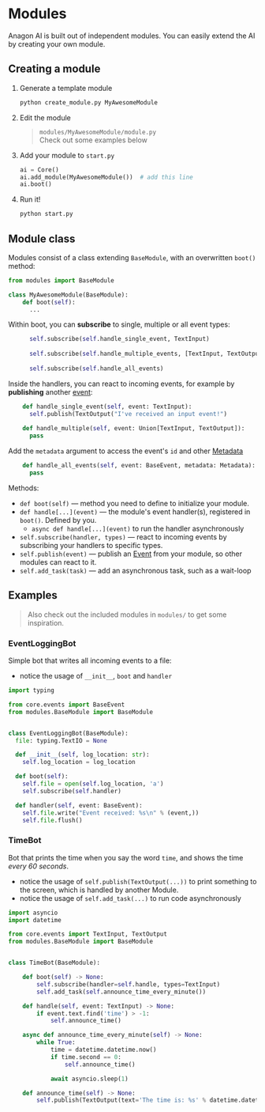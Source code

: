 # Modules

Anagon AI is built out of independent modules.
You can easily extend the AI by creating your own module.

## Creating a module

1. Generate a template module
   ```bash
   python create_module.py MyAwesomeModule
   ```
2. Edit the module   
   > `modules/MyAwesomeModule/module.py`  
   > Check out some examples below
3. Add your module to `start.py`

   ```python
   ai = Core()
   ai.add_module(MyAwesomeModule())  # add this line
   ai.boot()
   ```
4. Run it!  
   ```bash
   python start.py
   ```
## Module class

Modules consist of a class extending `BaseModule`, with an overwritten `boot()` method:


```python
from modules import BaseModule

class MyAwesomeModule(BaseModule):
    def boot(self):
      ...
```

Within boot, you can **subscribe** to single, multiple or all event types:

```python
      self.subscribe(self.handle_single_event, TextInput)
      
      self.subscribe(self.handle_multiple_events, [TextInput, TextOutput])
      
      self.subscribe(self.handle_all_events)
```

Inside the handlers, you can react to incoming events, for example by **publishing** another [event](events.md):

```python
    def handle_single_event(self, event: TextInput):
      self.publish(TextOutput("I've received an input event!")
    
    def handle_multiple(self, event: Union[TextInput, TextOutput]):
      pass
```

Add the `metadata` argument to access the event's `id` and other [Metadata](metadata.md) 

```python
    def handle_all_events(self, event: BaseEvent, metadata: Metadata):
      pass
```


Methods:

- `def boot(self)` &mdash; method you need to define to initialize your module.
- `def handle[...](event)` &mdash; the module's event handler(s), registered in `boot()`. Defined by you.
  - `async def handle[...](event)` to run the handler asynchronously
- `self.subscribe(handler, types)` &mdash; react to incoming events by subscribing your handlers to specific types.
- `self.publish(event)` &mdash; publish an [Event](events.md) from your module, so other modules can react to it.
- `self.add_task(task)` &mdash; add an asynchronous task, such as a wait-loop

## Examples

> Also check out the included modules in `modules/` to get some inspiration. 


### EventLoggingBot

Simple bot that writes all incoming events to a file:

- notice the usage of `__init__`, `boot` and `handler`

```python
import typing

from core.events import BaseEvent
from modules.BaseModule import BaseModule


class EventLoggingBot(BaseModule):
  file: typing.TextIO = None

  def __init__(self, log_location: str):
    self.log_location = log_location

  def boot(self):
    self.file = open(self.log_location, 'a')
    self.subscribe(self.handler)

  def handler(self, event: BaseEvent):
    self.file.write("Event received: %s\n" % (event,))
    self.file.flush()
```

### TimeBot

Bot that prints the time when you say the word `time`, and shows the time _every 60 seconds_.

- notice the usage of `self.publish(TextOutput(...))` to print something to the screen, which is handled by another Module.
- notice the usage of `self.add_task(...)` to run code asynchronously

```python
import asyncio
import datetime

from core.events import TextInput, TextOutput
from modules.BaseModule import BaseModule


class TimeBot(BaseModule):

    def boot(self) -> None:
        self.subscribe(handler=self.handle, types=TextInput)
        self.add_task(self.announce_time_every_minute())

    def handle(self, event: TextInput) -> None:
        if event.text.find('time') > -1:
            self.announce_time()

    async def announce_time_every_minute(self) -> None:
        while True:
            time = datetime.datetime.now()
            if time.second == 0:
                self.announce_time()

            await asyncio.sleep(1)

    def announce_time(self) -> None:
        self.publish(TextOutput(text='The time is: %s' % datetime.datetime.now().strftime('%H:%M:%S')))
```
